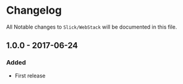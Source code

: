 # Changelog

All Notable changes to `Slick/WebStack` will be documented in this file.

## 1.0.0 - 2017-06-24

### Added
- First release 